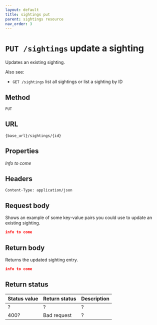 ```yaml
---
layout: default
title: sightings put
parent: sightings resource
nav_order: 3
---
```


# `PUT /sightings` update a sighting

Updates an existing sighting.

Also see:

* `GET /sightings` list all sightings or list a sighting by ID

## Method

`PUT`

## URL

`{base_url}/sightings/{id}`

## Properties

*Info to come*

## Headers

`Content-Type: application/json`

## Request body

Shows an example of some key-value pairs you could use to update an existing sighting.

```json
info to come
```

## Return body

Returns the updated sighting entry.

```json
info to come
```

## Return status

| Status value | Return status | Description |
| ------------ | ------------- | ----------- |
| ?            | ?             | ?           |
| 400?         | Bad request   | ?           |
